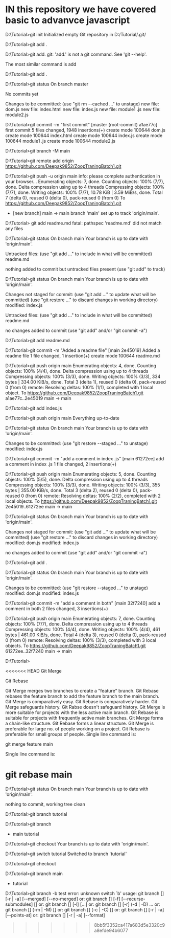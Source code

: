 # IN this repository we have covered basic to advanvce javascript

D:\Tutorial>git init
Initialized empty Git repository in D:/Tutorial/.git/

D:\Tutorial>git add .

D:\Tutorial>git add.
git: 'add.' is not a git command. See 'git --help'.

The most similar command is
add

D:\Tutorial>git add .

D:\Tutorial>git status
On branch master

No commits yet

Changes to be committed:
(use "git rm --cached <file>..." to unstage)
new file: dom.js
new file: index.html
new file: index.js
new file: module1 .js
new file: module2.js

D:\Tutorial>git commit -m "first commit"
[master (root-commit) a1ae77c] first commit
5 files changed, 1948 insertions(+)
create mode 100644 dom.js
create mode 100644 index.html
create mode 100644 index.js
create mode 100644 module1 .js
create mode 100644 module2.js

D:\Tutorial>git branch -M main

D:\Tutorial>git remote add origin https://github.com/Deepak9852/ZoopTraningBatch1.git

D:\Tutorial>git push -u origin main
info: please complete authentication in your browser...
Enumerating objects: 7, done.
Counting objects: 100% (7/7), done.
Delta compression using up to 4 threads
Compressing objects: 100% (7/7), done.
Writing objects: 100% (7/7), 10.78 KiB | 3.59 MiB/s, done.
Total 7 (delta 0), reused 0 (delta 0), pack-reused 0 (from 0)
To https://github.com/Deepak9852/ZoopTraningBatch1.git

- [new branch] main -> main
  branch 'main' set up to track 'origin/main'.

D:\Tutorial> git add readme.md
fatal: pathspec 'readme.md' did not match any files

D:\Tutorial>git status
On branch main
Your branch is up to date with 'origin/main'.

Untracked files:
(use "git add <file>..." to include in what will be committed)
readme.md

nothing added to commit but untracked files present (use "git add" to track)

D:\Tutorial>git status
On branch main
Your branch is up to date with 'origin/main'.

Changes not staged for commit:
(use "git add <file>..." to update what will be committed)
(use "git restore <file>..." to discard changes in working directory)
modified: index.js

Untracked files:
(use "git add <file>..." to include in what will be committed)
readme.md

no changes added to commit (use "git add" and/or "git commit -a")

D:\Tutorial>git add readme.md

D:\Tutorial>git commit -m "Added a readme file"
[main 2e45019] Added a readme file
1 file changed, 1 insertion(+)
create mode 100644 readme.md

D:\Tutorial>git push origin main
Enumerating objects: 4, done.
Counting objects: 100% (4/4), done.
Delta compression using up to 4 threads
Compressing objects: 100% (3/3), done.
Writing objects: 100% (3/3), 334 bytes | 334.00 KiB/s, done.
Total 3 (delta 1), reused 0 (delta 0), pack-reused 0 (from 0)
remote: Resolving deltas: 100% (1/1), completed with 1 local object.
To https://github.com/Deepak9852/ZoopTraningBatch1.git
a1ae77c..2e45019 main -> main

D:\Tutorial>git add index.js

D:\Tutorial>git push origin main
Everything up-to-date

D:\Tutorial>git status
On branch main
Your branch is up to date with 'origin/main'.

Changes to be committed:
(use "git restore --staged <file>..." to unstage)
modified: index.js

D:\Tutorial>git commit -m "add a comment in index .js"
[main 61272ee] add a comment in index .js
1 file changed, 2 insertions(+)

D:\Tutorial>git push origin main
Enumerating objects: 5, done.
Counting objects: 100% (5/5), done.
Delta compression using up to 4 threads
Compressing objects: 100% (3/3), done.
Writing objects: 100% (3/3), 355 bytes | 355.00 KiB/s, done.
Total 3 (delta 2), reused 0 (delta 0), pack-reused 0 (from 0)
remote: Resolving deltas: 100% (2/2), completed with 2 local objects.
To https://github.com/Deepak9852/ZoopTraningBatch1.git
2e45019..61272ee main -> main

D:\Tutorial>git status
On branch main
Your branch is up to date with 'origin/main'.

Changes not staged for commit:
(use "git add <file>..." to update what will be committed)
(use "git restore <file>..." to discard changes in working directory)
modified: dom.js
modified: index.js

no changes added to commit (use "git add" and/or "git commit -a")

D:\Tutorial>git add .

D:\Tutorial>git status
On branch main
Your branch is up to date with 'origin/main'.

Changes to be committed:
(use "git restore --staged <file>..." to unstage)
modified: dom.js
modified: index.js

D:\Tutorial>git commit -m "add a comment in both"
[main 32f7240] add a comment in both
2 files changed, 3 insertions(+)

D:\Tutorial>git push origin main
Enumerating objects: 7, done.
Counting objects: 100% (7/7), done.
Delta compression using up to 4 threads
Compressing objects: 100% (4/4), done.
Writing objects: 100% (4/4), 461 bytes | 461.00 KiB/s, done.
Total 4 (delta 3), reused 0 (delta 0), pack-reused 0 (from 0)
remote: Resolving deltas: 100% (3/3), completed with 3 local objects.
To https://github.com/Deepak9852/ZoopTraningBatch1.git
61272ee..32f7240 main -> main

D:\Tutorial>

<<<<<<< HEAD
Git Merge

Git Rebase

Git Merge merges two branches to create a "feature" branch. Git Rebase rebases the feature branch to add the feature branch to the main branch.
Git Merge is comparatively easy. Git Rebase is comparatively harder.
Git Merge safeguards history. Git Rabse doesn't safeguard history.
Git Merge is more suitable for projects with the less active main branch. Git Rebase is suitable for projects with frequently active main branches.
Git Merge forms a chain-like structure. Git Rebase forms a linear structure.
Git Merge is preferable for large no. of people working on a project. Git Rebase is preferable for small groups of people.
Single line command is:

git merge feature main

Single line command is:

git rebase main
=======
D:\Tutorial>git status
On branch main
Your branch is up to date with 'origin/main'.

nothing to commit, working tree clean

D:\Tutorial>git branch tutorial

D:\Tutorial>git branch

- main
  tutorial

D:\Tutorial>git checkout
Your branch is up to date with 'origin/main'.

D:\Tutorial>git switch tutorial
Switched to branch 'tutorial'

D:\Tutorial>git checkout

D:\Tutorial>git branch
main

- tutorial

D:\Tutorial>git branch -b test
error: unknown switch `b'
usage: git branch [<options>] [-r | -a] [--merged] [--no-merged]
or: git branch [<options>] [-f] [--recurse-submodules] <branch-name> [<start-point>]
or: git branch [<options>] [-l] [<pattern>...]
or: git branch [<options>] [-r] (-d | -D) <branch-name>...
or: git branch [<options>] (-m | -M) [<old-branch>] <new-branch>
or: git branch [<options>] (-c | -C) [<old-branch>] <new-branch>
or: git branch [<options>] [-r | -a] [--points-at]
or: git branch [<options>] [-r | -a] [--format]
>>>>>>> 8bb5f3352ca417a683d5e3320c9a8efde94b6077
